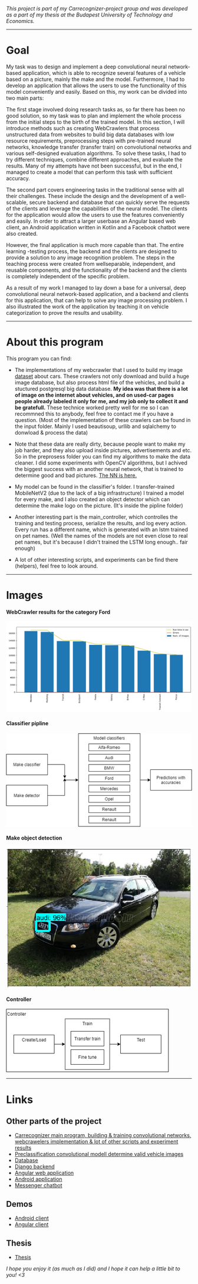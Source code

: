 _This project is part of my Carrecognizer-project group and was developed as a part of my thesis at the Budapest University of Technology and Economics._

***
# Goal
My task was to design and implement a deep convolutional neural network-based application, which is able to recognize several features of a vehicle based on a picture, mainly the make and the model. Furthermore, I had to develop an application that allows the users to use the functionality of this model conveniently and easily. Based on this, my
work can be divided into two main parts:

The first stage involved doing research tasks as, so far there has been no good
solution, so my task was to plan and implement the whole process from the initial steps
to the birth of the trained model. In this section, I will introduce methods such as creating
WebCrawlers that process unstructured data from websites to build big data databases
with low resource requirements, preprocessing steps with pre-trained neural networks,
knowledge transfer (transfer train) on convolutional networks and various self-designed
evaluation algorithms. To solve these tasks, I had to try different techniques, combine
different approaches, and evaluate the results. Many of my attempts have not been
successful, but in the end, I managed to create a model that can perform this task with
sufficient accuracy.

The second part covers engineering tasks in the traditional sense with all their
challenges. These include the design and the development of a well-scalable, secure
backend and database that can quickly serve the requests of the clients and leverage the
capabilities of the neural model. The clients for the application would allow the users to
use the features conveniently and easily. In order to attract a larger userbase an Angular
based web client, an Android application written in Kotlin and a Facebook chatbot were
also created.

However, the final application is much more capable than that. The entire learning
-testing process, the backend and the clients are designed to provide a solution to any
image recognition problem. The steps in the teaching process were created from wellseparable, independent, and reusable components, and the functionality of the backend
and the clients is completely independent of the specific problem.

As a result of my work I managed to lay down a base for a universal, deep convolutional neural network-based
application, and a backend and clients for this application, that can help to solve any
image processing problem. I also illustrated the work of the application by teaching it on
vehicle categorization to prove the results and usability.

***
# About this program

This program you can find:
* The implementations of my webcrawler that I used to build my image [dataset](https://github.com/banda13/Carrecognizer-database) about cars. These crawlers not only download and build a huge image database, but also process html file of the vehicles, and build a stuctured postgresql big data database. **My idea was that there is a lot of image on the internet about vehicles, and on used-car pages people already labeled it only for me, and my job only to collect it and be gratefull.** These technice worked pretty well for me so I can recommned this to anybody, feel free to contact me if you have a question. (Most of the implementation of these crawlers can be found in the input folder. Mainly I used beautisoup, urllib and sqlalchemy to donwload & process the data)

* Note that these data are really dirty, because people want to make my job harder, and they also upload inside pictures, advertisements and etc. So in the preprosess folder you can find my algorithms to make the data cleaner. I did some experiments with OpenCV algorithms, but I achived the biggest success with an another neural network, that is trained to determine good and bad pictures. [The NN is here.](https://github.com/banda13/Carrecognizer-preclassifier)

* My model can be found in the classifier's folder. I transfer-trained MobileNetV2 (due to the lack of a big infrastructure) I trained a model for every make, and I also created an object detector which can determine the make logo on the picture. (It's inside the pipline folder)

* Another interesting part is the main_controller, which controlles the training and testing process, serialize the results, and log every action. Every run has a different name, which is generated with an lstm trained on pet names. (Well the names of the models are not even close to real pet names, but it's because I didn't trained the LSTM long enough.. fair enough)

* A lot of other interesting scripts, and experiments can be find there (helpers), feel free to look around.

***
# Images
#### WebCrawler results for the category Ford
![WebCrawler results for the category Ford](https://github.com/banda13/Carrecognizer/blob/master/images/sucker_stat.png)

#### Classifier pipline
![Classifier pipline](https://github.com/banda13/Carrecognizer/blob/master/images/classifier_pipline.png)

#### Make object detection
![Make object detection](https://github.com/banda13/Carrecognizer/blob/master/images/audi_objektum_detect.png)

#### Controller
![Controller](https://github.com/banda13/Carrecognizer/blob/master/images/train_pipline.png)

***
# Links
## Other parts of the project
* [Carrecognizer main program, building & training convolutional networks, webcrawelers implementation & lot of other scripts and experiment results](https://github.com/banda13/Carrecognizer)
* [Preclassification convolutional modell determine valid vehicle images](https://github.com/banda13/Carrecognizer-preclassifier)
* [Database](https://github.com/banda13/Carrecognizer-database)
* [Django backend](https://github.com/banda13/Carrecognizer-backend)
* [Angular web application](https://github.com/banda13/Carrecognizer-backend)
* [Android application](https://github.com/banda13/Carrecognizer-android)
* [Messenger chatbot](https://github.com/banda13/Carrecongnizer-chatbot)
## Demos
* [Android client](https://www.youtube.com/watch?v=MohFNK0EPZ8)
* [Angular client](https://www.youtube.com/watch?v=G77Rl3K1amk)
## Thesis
* [Thesis](https://diplomaterv.vik.bme.hu/en/Theses/Gepjarmu-kategorizalas-konvolucios-neuralis)

_I hope you enjoy it (as much as I did) and I hope it can help a little bit to you! <3_
